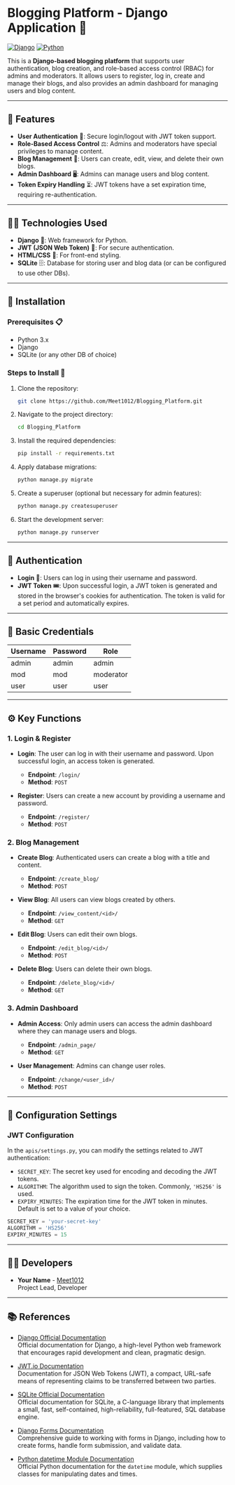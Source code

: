 # Blogging Platform - Django Application 📝

[![Django](https://img.shields.io/badge/Django-4.0%2B-brightgreen)](https://www.djangoproject.com/)
[![Python](https://img.shields.io/badge/Python-3.8%2B-blue)](https://www.python.org/)

This is a **Django-based blogging platform** that supports user authentication, blog creation, and role-based access control (RBAC) for admins and moderators. It allows users to register, log in, create and manage their blogs, and also provides an admin dashboard for managing users and blog content.

---

## 🚀 Features

- **User Authentication** 🔐: Secure login/logout with JWT token support.
- **Role-Based Access Control** ⚖️: Admins and moderators have special privileges to manage content.
- **Blog Management** 📝: Users can create, edit, view, and delete their own blogs.
- **Admin Dashboard** 🖥️: Admins can manage users and blog content.
- **Token Expiry Handling** ⏳: JWT tokens have a set expiration time, requiring re-authentication.

---

## 🧑‍💻 Technologies Used

- **Django** 🦄: Web framework for Python.
- **JWT (JSON Web Token)** 🔑: For secure authentication.
- **HTML/CSS** 🎨: For front-end styling.
- **SQLite** 🗄️: Database for storing user and blog data (or can be configured to use other DBs).

---

## 🏁 Installation

### Prerequisites 📋

- Python 3.x
- Django
- SQLite (or any other DB of choice)

### Steps to Install 🔧

1. Clone the repository:
    ```bash
    git clone https://github.com/Meet1012/Blogging_Platform.git
    ```

2. Navigate to the project directory:
    ```bash
    cd Blogging_Platform
    ```

3. Install the required dependencies:
    ```bash
    pip install -r requirements.txt
    ```

4. Apply database migrations:
    ```bash
    python manage.py migrate
    ```

5. Create a superuser (optional but necessary for admin features):
    ```bash
    python manage.py createsuperuser
    ```

6. Start the development server:
    ```bash
    python manage.py runserver
    ```

---

## 🔑 Authentication

- **Login** 🛂: Users can log in using their username and password.
- **JWT Token** 🎟️: Upon successful login, a JWT token is generated and stored in the browser's cookies for authentication. The token is valid for a set period and automatically expires.

---

 ## 👤 Basic Credentials
| **Username** | **Password** | **Role**      |
|--------------|--------------|---------------|
| admin        | admin        | admin         |
| mod          | mod          | moderator     |
| user         | user         | user          |


---
## ⚙️ Key Functions

### 1. **Login & Register**

- **Login**: The user can log in with their username and password. Upon successful login, an access token is generated.
  
  - **Endpoint**: `/login/`
  - **Method**: `POST`
  
- **Register**: Users can create a new account by providing a username and password.

  - **Endpoint**: `/register/`
  - **Method**: `POST`

### 2. **Blog Management**

- **Create Blog**: Authenticated users can create a blog with a title and content.
  
  - **Endpoint**: `/create_blog/`
  - **Method**: `POST`

- **View Blog**: All users can view blogs created by others.
  
  - **Endpoint**: `/view_content/<id>/`
  - **Method**: `GET`

- **Edit Blog**: Users can edit their own blogs.
  
  - **Endpoint**: `/edit_blog/<id>/`
  - **Method**: `POST`

- **Delete Blog**: Users can delete their own blogs.
  
  - **Endpoint**: `/delete_blog/<id>/`
  - **Method**: `GET`

### 3. **Admin Dashboard**

- **Admin Access**: Only admin users can access the admin dashboard where they can manage users and blogs.
  
  - **Endpoint**: `/admin_page/`
  - **Method**: `GET`

- **User Management**: Admins can change user roles.
  
  - **Endpoint**: `/change/<user_id>/`
  - **Method**: `POST`

---


## 🔧 Configuration Settings

### **JWT Configuration**

In the `apis/settings.py`, you can modify the settings related to JWT authentication:

- `SECRET_KEY`: The secret key used for encoding and decoding the JWT tokens.
- `ALGORITHM`: The algorithm used to sign the token. Commonly, `'HS256'` is used.
- `EXPIRY_MINUTES`: The expiration time for the JWT token in minutes. Default is set to a value of your choice.

```python
SECRET_KEY = 'your-secret-key'
ALGORITHM = 'HS256'
EXPIRY_MINUTES = 15 
```
---
## 👨‍💻 Developers

- **Your Name** - [Meet1012](https://github.com/Meet1012)  
  Project Lead, Developer

---

## 📚 References

- [Django Official Documentation](https://docs.djangoproject.com/en/stable/)  
  Official documentation for Django, a high-level Python web framework that encourages rapid development and clean, pragmatic design.

- [JWT.io Documentation](https://jwt.io/)  
  Documentation for JSON Web Tokens (JWT), a compact, URL-safe means of representing claims to be transferred between two parties.

- [SQLite Official Documentation](https://www.sqlite.org/docs.html)  
  Official documentation for SQLite, a C-language library that implements a small, fast, self-contained, high-reliability, full-featured, SQL database engine.

- [Django Forms Documentation](https://docs.djangoproject.com/en/stable/topics/forms/)  
  Comprehensive guide to working with forms in Django, including how to create forms, handle form submission, and validate data.

- [Python datetime Module Documentation](https://docs.python.org/3/library/datetime.html)  
  Official Python documentation for the `datetime` module, which supplies classes for manipulating dates and times.


